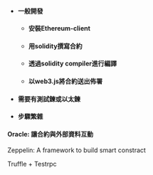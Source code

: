 * #### 一般開發

  * #### 安裝Ethereum-client
  * #### 用solidity撰寫合約
  * #### 透過solidity compiler進行編譯
  * #### 以web3.js將合約送出佈署
* #### 需要有測試鍊或以太鍊
* #### 步驟繁雜

#### Oracle: 讓合約與外部資料互動

Zeppelin: A framework to build smart constract



Truffle + Testrpc

